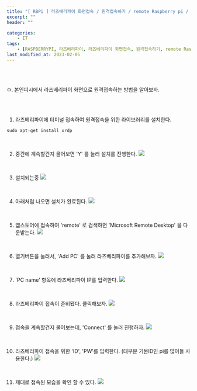 ```yaml
---
title: "[ RBPi ] 라즈베리파이 화면접속 / 원격접속하기 / remote Raspberry pi / 라즈베리파이 원격접속 / 라즈베리파이 화면원격 feat. mac m1"
excerpt: ""
header: ""

categories:
    - IT
tags:
    - [RASPBERRYPI, 라즈베리파이, 라즈베리파이 화면접속, 원격접속하기, remote Raspberry pi, 라즈베리파이 원격접속, 라즈베리파이 화면원격, 라즈베리파이 remote, microsoft remote Desktop for raspberry pi]
last_modified_at: 2023-02-05
---
```


<br><br>

ㅁ. 본인피시에서 라즈베리파이 화면으로 원격접속하는 방법을 알아보자.

<br><br>

1. 라즈베리파이에 터미널 접속하여 원격접속을 위한 라이브러리를 설치한다.

```py
sudo apt-get install xrdp

```

<br>


2. 중간에 계속할건지 물어보면 'Y' 를 눌러 설치를 진행한다.
![](/upload/raspberryPi/01_remoteDesktop/00.png)

<br>

3. 설치되는중
![](/upload/raspberryPi/01_remoteDesktop/01.png)

<br>

4. 아래처럼 나오면 설치가 완료된다.
![](/upload/raspberryPi/01_remoteDesktop/02.png)

<br>

5. 앱스토어에 접속하여 'remote' 로 검색하면 'Microsoft Remote Desktop' 을 다운받는다.
![](/upload/raspberryPi/01_remoteDesktop/03.png)

<br>

6. 열기버튼을 눌러서, 'Add PC' 를 눌러 라즈베리파이를 추가해보자.
![](/upload/raspberryPi/01_remoteDesktop/04.png)

<br>

7. 'PC name' 항목에 라즈베리파이 IP를 입력한다.
![](/upload/raspberryPi/01_remoteDesktop/05.png)

<br>

8. 라즈베리파이 접속이 준비됐다. 클릭해보자.
![](/upload/raspberryPi/01_remoteDesktop/06.png)

<br>

9. 접속을 계속할건지 물어보는데, 'Connect' 를 눌러 진행하자.
![](/upload/raspberryPi/01_remoteDesktop/07.png)

<br>

10. 라즈베리파이 접속을 위한 'ID', 'PW'를 입력한다.
(대부분 기본ID인 pi를 많이들 사용한다.)
![](/upload/raspberryPi/01_remoteDesktop/08.png)

<br>

11. 제대로 접속된 모습을 확인 할 수 있다.
![](/upload/raspberryPi/01_remoteDesktop/09.png)

<br>

